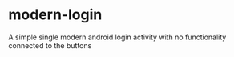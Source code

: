 # modern-login
A simple single modern android login activity with no functionality connected to the buttons
